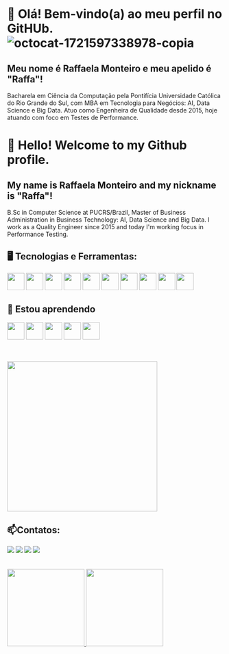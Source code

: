 # 👋 Olá! Bem-vindo(a) ao meu perfil no GitHUb. ![octocat-1721597338978-copia](https://github.com/user-attachments/assets/3c28267d-76bf-4921-9f0b-21c74ef8bf27)
## Meu nome é Raffaela Monteiro e meu apelido é "Raffa"!

Bacharela em Ciência da Computação pela Pontifícia Universidade Católica do Rio Grande do Sul, com MBA em Tecnologia para Negócios: AI, Data Science e Big Data. Atuo como Engenheira de Qualidade desde 2015, hoje atuando com foco em Testes de Performance.

# 👋 Hello! Welcome to my Github profile.
## My name is Raffaela Monteiro and my nickname is "Raffa"!

B.Sc in Computer Science at PUCRS/Brazil, Master of Business Administration in Business Technology: AI, Data Science and Big Data. I work as a Quality Engineer since 2015 and today I'm working focus in Performance Testing.
##

## 🖥️ Tecnologias e Ferramentas: 

<img src="https://cdn.jsdelivr.net/gh/devicons/devicon@latest/icons/java/java-original-wordmark.svg" width="40" height="40"/> <img src="https://cdn.jsdelivr.net/gh/devicons/devicon@latest/icons/selenium/selenium-original.svg" width="40" height="40"/>  <img src="https://cdn.jsdelivr.net/gh/devicons/devicon@latest/icons/sqldeveloper/sqldeveloper-original.svg" width="40" height="40"/> <img src="https://cdn.jsdelivr.net/gh/devicons/devicon@latest/icons/mongodb/mongodb-original-wordmark.svg" width="40" height="40"/> <img src="https://cdn.jsdelivr.net/gh/devicons/devicon@latest/icons/git/git-original-wordmark.svg" width="40" height="40"/> <img src="https://cdn.jsdelivr.net/gh/devicons/devicon@latest/icons/jenkins/jenkins-original.svg" width="40" height="40"/> <img src="https://cdn.jsdelivr.net/gh/devicons/devicon@latest/icons/grafana/grafana-original-wordmark.svg" width="40" height="40"/> <img src="https://cdn.jsdelivr.net/gh/devicons/devicon@latest/icons/cucumber/cucumber-plain.svg" width="40" height="40"/> <img src="https://cdn.jsdelivr.net/gh/devicons/devicon@latest/icons/intellij/intellij-original.svg" width="40" height="40"/> <img src="https://cdn.jsdelivr.net/gh/devicons/devicon@latest/icons/canva/canva-original.svg" width="40" height="40" /> 

## 📖 Estou aprendendo

<img src="https://cdn.jsdelivr.net/gh/devicons/devicon@latest/icons/apachekafka/apachekafka-original-wordmark.svg" width="40" height="40" /> <img src="https://cdn.jsdelivr.net/gh/devicons/devicon@latest/icons/kubernetes/kubernetes-original-wordmark.svg" width="40" height="40"/> <img src="https://cdn.jsdelivr.net/gh/devicons/devicon@latest/icons/prometheus/prometheus-plain-wordmark.svg" width="40" height="40"/> <img src="https://cdn.jsdelivr.net/gh/devicons/devicon@latest/icons/cypressio/cypressio-original.svg" width="40" height="40"/> <img src="https://cdn.jsdelivr.net/gh/devicons/devicon@latest/icons/docker/docker-original-wordmark.svg" width="40" height="40"/>

</br>
</br>
<img src="https://media1.tenor.com/m/tXnXH9N71TEAAAAC/panda-office.gif" width="350">

## 📫Contatos:

<div>
<a href="https://www.linkedin.com/in/raffathamires" target="_blank"><img loading="lazy" src="https://img.shields.io/badge/-LinkedIn-%230077B5?style=for-the-badge&logo=linkedin&logoColor=white" target="_blank"></a>   
<a href = "mailto:raffaela.monteiro@gmail.com"><img loading="lazy" src="https://img.shields.io/badge/Gmail-D14836?style=for-the-badge&logo=gmail&logoColor=white" target="_blank"></a>
<a href="https://instagram.com/raffathamires" target="_blank"><img loading="lazy" src="https://img.shields.io/badge/-Instagram-%23E4405F?style=for-the-badge&logo=instagram&logoColor=white" target="_blank"></a>
<a href="https://www.twitch.tv/raffathamires" target="_blank"><img loading="lazy" src="https://img.shields.io/badge/Twitch-9146FF?style=for-the-badge&logo=twitch&logoColor=white" target="_blank"></a>
</div>
</br>
</br>

<div>
<a href="https://github.com/raffathamires">
<img loading="lazy" height="180em" src="https://github-readme-stats.vercel.app/api/top-langs/?username=raffathamires&layout=compact&langs_count=7&theme=dracula"/>
<img loading="lazy" height="180em" src="https://github-readme-stats.vercel.app/api?username=raffathamires&show_icons=true&theme=dracula&include_all_commits=true&count_private=true"/>
</div> 

<!--
**raffathamires/raffathamires** is a ✨ _special_ ✨ repository because its `README.md` (this file) appears on your GitHub profile.

Here are some ideas to get you started:

- 🔭 I’m currently working on ...
- 🌱 I’m currently learning ...
- 👯 I’m looking to collaborate on ...
- 🤔 I’m looking for help with ...
- 💬 Ask me about ...
- 📫 How to reach me: ...
- 😄 Pronouns: ...
- ⚡ Fun fact: ...
-->
